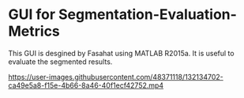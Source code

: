 # GUI for Segmentation-Evaluation-Metrics
This GUI is desgined by Fasahat using MATLAB R2015a. It is useful to evaluate the segmented results.

https://user-images.githubusercontent.com/48371118/132134702-ca49e5a8-f15e-4b66-8a46-40f1ecf42752.mp4


